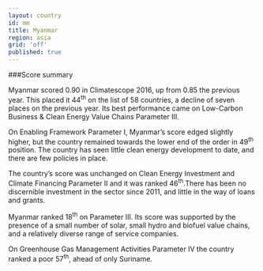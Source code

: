 ```yaml
---
layout: country
id: mm
title: Myanmar
region: asia
grid: 'off'
published: true
---
```




###Score summary

Myanmar scored 0.90 in Climatescope 2016, up from 0.85 the previous year. This placed it 44<sup>th</sup> on the list of 58 countries, a decline of seven places on the previous year. Its best performance came on Low-Carbon Business & Clean Energy Value Chains Parameter III.

On Enabling Framework Parameter I, Myanmar’s score edged slightly higher, but the country remained towards the lower end of the order in 49<sup>th</sup> position. The country has seen little clean energy development to date, and there are few policies in place.  

The country’s score was unchanged on Clean Energy Investment and Climate Financing Parameter II and it was ranked 46<sup>th</sup>.There has been no discernible investment in the sector since 2011, and little in the way of loans and grants.

Myanmar ranked 18<sup>th</sup> on Parameter III. Its score was supported by the presence of a small number of solar, small hydro and biofuel value chains, and a relatively diverse range of service companies. 

On Greenhouse Gas Management Activities Parameter IV the country ranked a poor 57<sup>th</sup>, ahead of only Suriname.
